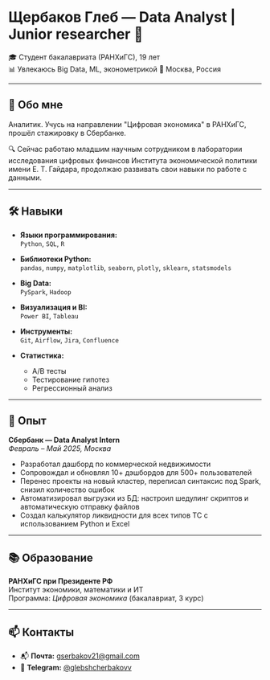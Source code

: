 # Щербаков Глеб — Data Analyst | Junior researcher 👋

🎓 Студент бакалавриата (РАНХиГС), 19 лет  
📊 Увлекаюсь Big Data, ML, эконометрикой
📍 Москва, Россия  

---

## 🧭 Обо мне

Аналитик. Учусь на направлении "Цифровая экономика" в РАНХиГС, прошёл стажировку в Сбербанке.

🔍 Сейчас работаю младшим научным сотрудником в лаборатории исследования цифровых финансов Института экономической политики имени Е. Т. Гайдара, продолжаю развивать свои навыки по работе с данными. 

---

## 🛠 Навыки

- **Языки программирования:**  
  `Python`, `SQL`, `R`

- **Библиотеки Python:**  
  `pandas`, `numpy`, `matplotlib`, `seaborn`, `plotly`, `sklearn`, `statsmodels`

- **Big Data:**  
  `PySpark`, `Hadoop`

- **Визуализация и BI:**  
  `Power BI`, `Tableau`

- **Инструменты:**  
  `Git`, `Airflow`, `Jira`, `Confluence`
 
- **Статистика:**  
  - A/B тесты
  - Тестирование гипотез
  - Регрессионный анализ

---

## 💼 Опыт

**Сбербанк — Data Analyst Intern**  
_Февраль – Май 2025, Москва_

- Разработал дашборд по коммерческой недвижимости  
- Сопровождал и обновлял 10+ дэшбордов для 500+ пользователей  
- Перенес проекты на новый кластер, переписал синтаксис под Spark, снизил количество ошибок  
- Автоматизировал выгрузки из БД: настроил шедулинг скриптов и автоматическую отправку
файлов
- Создал калькулятор ликвидности для всех типов ТС с использованием Python и Excel

---

## 📚 Образование

**РАНХиГС при Президенте РФ**  
Институт экономики, математики и ИТ  
Программа: _Цифровая экономика_ (бакалавриат, 3 курс)

---

## 📫 Контакты

- 📬 **Почта:** [gserbakov21@gmail.com](mailto:gserbakov21@gmail.com)  
- 💬 **Telegram:** [@glebshcherbakovv](https://t.me/glebshcherbakovv)  


